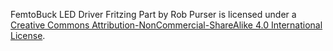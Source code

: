 FemtoBuck LED Driver Fritzing Part by Rob Purser
is licensed under a [Creative Commons Attribution-NonCommercial-ShareAlike 4.0 International License](http://creativecommons.org/licenses/by-nc-sa/4.0/).
